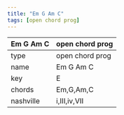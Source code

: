 ```yaml
---
title: "Em G Am C"
tags: [open chord prog]
---
```


|Em G Am C|open chord prog|
|---|---|
|type|open chord prog|
|name|Em G Am C|
|key|E|
|chords|Em,G,Am,C|
|nashville|i,III,iv,VII|
